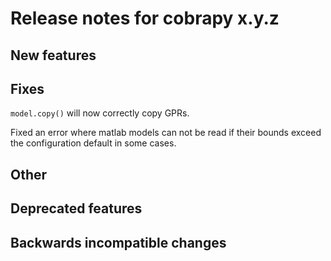 # Release notes for cobrapy x.y.z

## New features

## Fixes

`model.copy()` will now correctly copy GPRs.

Fixed an error where matlab models can not be read if their bounds exceed the configuration
default in some cases.

## Other

## Deprecated features

## Backwards incompatible changes
